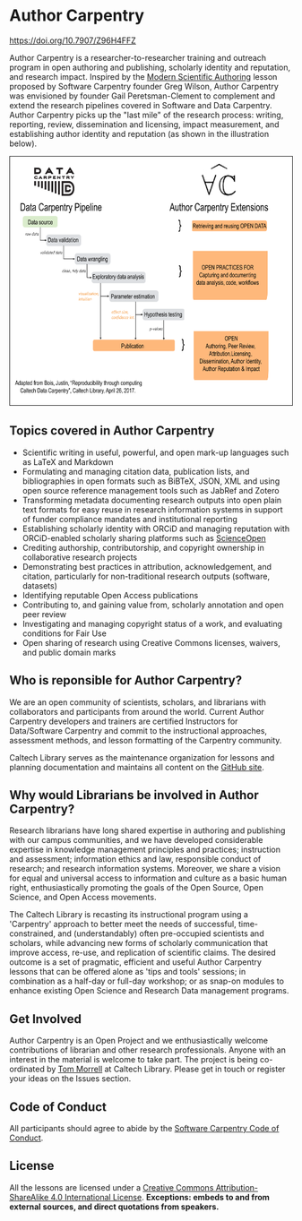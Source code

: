 # Author Carpentry                
https://doi.org/10.7907/Z96H4FFZ

Author Carpentry is a researcher-to-researcher training and outreach program in
open authoring and publishing, scholarly identity and reputation, and research
impact. Inspired by the [Modern Scientific
Authoring](https://swcarpentry.github.io/modern-scientific-authoring/) lesson
proposed by Software Carpentry founder Greg Wilson, Author Carpentry was
envisioned by founder Gail Peretsman-Clement to complement and extend the 
research pipelines covered in Software and Data Carpentry. Author Carpentry 
picks up the "last mile" of the research process: writing, reporting, review, 
dissemination and licensing, impact measurement, and establishing author identity and reputation (as shown in the illustration below).


<img src="img/AC_Pipeline.png" alt="Author Carpentry Pipeline" width="666" height="444" border="1">


## Topics covered in Author Carpentry 

* Scientific writing in useful, powerful, and open mark-up languages such as LaTeX and Markdown 
* Formulating and managing citation data, publication lists, and bibliographies in open formats such as BiBTeX, JSON, XML and using open source reference management tools such as JabRef and Zotero
* Transforming metadata documenting research outputs into open plain text formats for easy reuse in research information systems in support of funder compliance mandates and institutional reporting
* Establishing scholarly identity with ORCiD and managing reputation with ORCiD-enabled scholarly sharing platforms such as [ScienceOpen](https://www.scienceopen.com)
* Crediting authorship, contributorship, and copyright ownership in collaborative research projects
* Demonstrating best practices in attribution, acknowledgement, and citation, particularly for non-traditional research outputs (software, datasets)
* Identifying reputable Open Access publications
* Contributing to, and gaining value from, scholarly annotation and open peer review
* Investigating and managing copyright status of a work, and evaluating conditions for Fair Use
* Open sharing of research using Creative Commons licenses, waivers, and public domain marks

## Who is reponsible for Author Carpentry?

We are an open community of scientists, scholars, and librarians with collaborators and participants from around the world. Current Author Carpentry developers and trainers are certified Instructors for Data/Software Carpentry and commit to the instructional approaches, assessment methods, and lesson formatting of the Carpentry community.

Caltech Library serves as the maintenance organization for lessons and planning documentation and maintains all content on the [GitHub site](https://github.com/AuthorCarpentry). 


## Why would Librarians be involved in Author Carpentry?

Research librarians have long shared expertise in authoring and publishing with our campus communities, and we have developed considerable expertise in knowledge management principles and practices; instruction and assessment; information ethics and law, responsible conduct of research; and research information systems. Moreover, we share a vision for equal and universal access to information and culture as a basic human right, enthusiastically promoting the goals of the Open Source, Open Science, and Open Access movements. 

The Caltech Library is recasting its instructional program using a 'Carpentry' approach to better meet the needs of successful, time-constrained, and (understandably) often pre-occupied scientists and scholars, while advancing new forms of scholarly communication that improve access, re-use, and replication of scientific claims. The desired outcome is a set of pragmatic, efficient and useful Author Carpentry lessons that can be offered alone as 'tips and tools' sessions; in combination as a half-day or full-day workshop; or as snap-on modules to enhance existing Open Science and Research Data management programs. 


## Get Involved
Author Carpentry is an Open Project and we enthusiastically welcome
contributions of librarian and other research professionals. Anyone with an
interest in the material is welcome to take part. The project is being
co-ordinated by [Tom Morrell](mailto:tmorrell@caltech.edu) at Caltech
Library. Please get in touch  or register your ideas on the Issues section.

## Code of Conduct
All participants should agree to abide by the [Software Carpentry Code of Conduct](https://software-carpentry.org/conduct/).

## License
All the lessons are licensed under a [Creative Commons Attribution-ShareAlike 4.0 International License](https://creativecommons.org/licenses/by-sa/4.0/). **Exceptions: embeds to and from external sources, and direct quotations from speakers.**


<script type="application/ld+json">
{
  "@context": "http://schema.org",
  "@type": "CreativeWork",
  "@id": "https://doi.org/10.7907/z96h4ffz",
  "url": "https://authorcarpentry.github.io",
  "additionalType": "Curriculum",
  "name": "AuthorCarpentry Homepage",
  "author": {
    "name": "Caltech Library"
  },
  "description": "Author Carpentry, is a researcher- to -researcher training
and outreach program to enhance scientific authorship and publishing in the
digital age. The aim of Author Carpentry is to promote and support good
information handling tools, practices, and skills that help researchers
prepare, submit, and publish contributions that add value to the scholarly
record and invite others to adapt and build upon them. AuthorCarpentry promotes
the Force11 FAIR principles ensuring that scientific outputs are Findable,
Accessibe, Interoperable, and Reuseable. FAIR puts specific emphasis on
enhancing the ability of machines to automatically find and use the data, in
addition to supporting its reuse by individuals.",
  "license": "https://creativecommons.org/licenses/by/4.0",
  "keywords": "Responsible conduct of reserach, Researcher training",
  "inLanguage": "En",
  "datePublished": "2017",
  "schemaVersion": "http://datacite.org/schema/kernel-3",
  "publisher": {
    "@type": "Organization",
    "name": "Caltech Library"
  },
  "provider": {
    "@type": "Organization",
    "name": "DataCite"
  }
}
</script>


